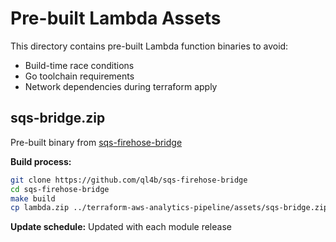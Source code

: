 # Pre-built Lambda Assets

This directory contains pre-built Lambda function binaries to avoid:
- Build-time race conditions
- Go toolchain requirements
- Network dependencies during terraform apply

## sqs-bridge.zip

Pre-built binary from [sqs-firehose-bridge](https://github.com/ql4b/sqs-firehose-bridge)

**Build process:**
```bash
git clone https://github.com/ql4b/sqs-firehose-bridge
cd sqs-firehose-bridge
make build
cp lambda.zip ../terraform-aws-analytics-pipeline/assets/sqs-bridge.zip
```

**Update schedule:** Updated with each module release